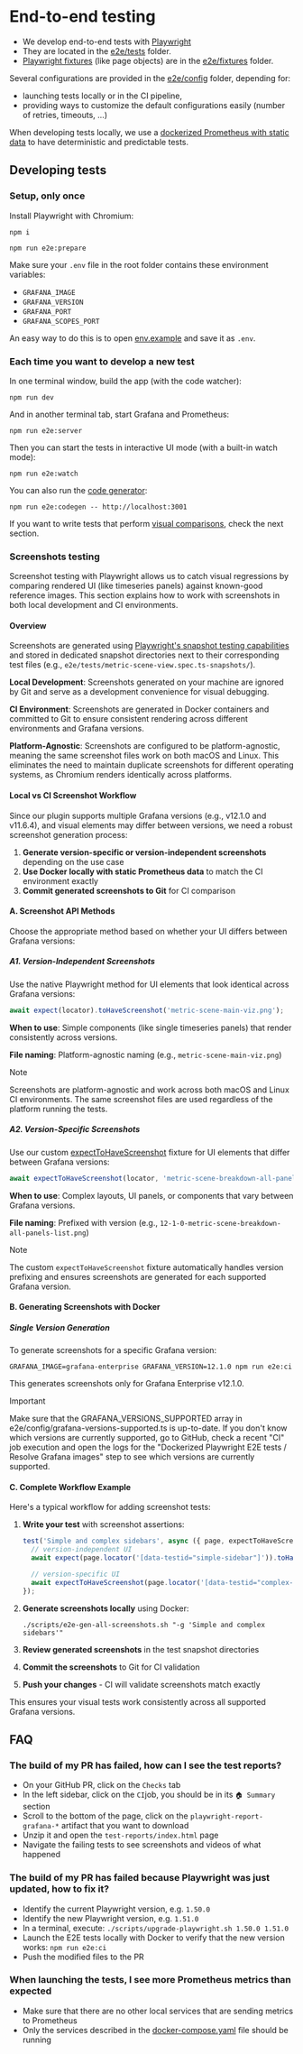 # End-to-end testing

- We develop end-to-end tests with [Playwright](https://playwright.dev)
- They are located in the [e2e/tests](../e2e/tests) folder.
- [Playwright fixtures](https://playwright.dev/docs/test-fixtures) (like page objects) are in the [e2e/fixtures](../e2e/fixtures) folder.

Several configurations are provided in the [e2e/config](../e2e/config) folder, depending for:

- launching tests locally or in the CI pipeline,
- providing ways to customize the default configurations easily (number of retries, timeouts, ...)

When developing tests locally, we use a [dockerized Prometheus with static data](../e2e/docker/Dockerfile.prometheus-static-data) to have deterministic and predictable tests.

## Developing tests

### Setup, only once

Install Playwright with Chromium:

```shell
npm i

npm run e2e:prepare
```

Make sure your `.env` file in the root folder contains these environment variables:

- `GRAFANA_IMAGE`
- `GRAFANA_VERSION`
- `GRAFANA_PORT`
- `GRAFANA_SCOPES_PORT`

An easy way to do this is to open [env.example](../.env.example) and save it as `.env`.

### Each time you want to develop a new test

In one terminal window, build the app (with the code watcher):

```shell
npm run dev
```

And in another terminal tab, start Grafana and Prometheus:

```shell
npm run e2e:server
```

Then you can start the tests in interactive UI mode (with a built-in watch mode):

```shell
npm run e2e:watch
```

You can also run the [code generator](https://playwright.dev/docs/codegen#running-codegen):

```shell
npm run e2e:codegen -- http://localhost:3001
```

If you want to write tests that perform [visual comparisons](https://playwright.dev/docs/test-snapshots), check the next section.

### Screenshots testing

Screenshot testing with Playwright allows us to catch visual regressions by comparing rendered UI (like timeseries panels) against known-good reference images. This section explains how to work with screenshots in both local development and CI environments.

#### Overview

Screenshots are generated using [Playwright's snapshot testing capabilities](https://playwright.dev/docs/test-snapshots) and stored in dedicated snapshot directories next to their corresponding test files (e.g., `e2e/tests/metric-scene-view.spec.ts-snapshots/`).

**Local Development**: Screenshots generated on your machine are ignored by Git and serve as a development convenience for visual debugging.

**CI Environment**: Screenshots are generated in Docker containers and committed to Git to ensure consistent rendering across different environments and Grafana versions.

**Platform-Agnostic**: Screenshots are configured to be platform-agnostic, meaning the same screenshot files work on both macOS and Linux. This eliminates the need to maintain duplicate screenshots for different operating systems, as Chromium renders identically across platforms.

#### Local vs CI Screenshot Workflow

Since our plugin supports multiple Grafana versions (e.g., v12.1.0 and v11.6.4), and visual elements may differ between versions, we need a robust screenshot generation process:

1. **Generate version-specific or version-independent screenshots** depending on the use case
2. **Use Docker locally with static Prometheus data** to match the CI environment exactly
3. **Commit generated screenshots to Git** for CI comparison

#### A. Screenshot API Methods

Choose the appropriate method based on whether your UI differs between Grafana versions:

##### A1. Version-Independent Screenshots

Use the native Playwright method for UI elements that look identical across Grafana versions:

```typescript
await expect(locator).toHaveScreenshot('metric-scene-main-viz.png');
```

**When to use**: Simple components (like single timeseries panels) that render consistently across versions.

**File naming**: Platform-agnostic naming (e.g., `metric-scene-main-viz.png`)

> [!NOTE]
> Screenshots are platform-agnostic and work across both macOS and Linux CI environments. The same screenshot files are used regardless of the platform running the tests.

##### A2. Version-Specific Screenshots

Use our custom [expectToHaveScreenshot](./e2e/fixtures/index.ts) fixture for UI elements that differ between Grafana versions:

```typescript
await expectToHaveScreenshot(locator, 'metric-scene-breakdown-all-panels-list.png');
```

**When to use**: Complex layouts, UI panels, or components that vary between Grafana versions.

**File naming**: Prefixed with version (e.g., `12-1-0-metric-scene-breakdown-all-panels-list.png`)

> [!NOTE]
> The custom `expectToHaveScreenshot` fixture automatically handles version prefixing and ensures screenshots are generated for each supported Grafana version.

#### B. Generating Screenshots with Docker

##### Single Version Generation

To generate screenshots for a specific Grafana version:

```shell
GRAFANA_IMAGE=grafana-enterprise GRAFANA_VERSION=12.1.0 npm run e2e:ci
```

This generates screenshots only for Grafana Enterprise v12.1.0.

> [!IMPORTANT]
> Make sure that the GRAFANA_VERSIONS_SUPPORTED array in e2e/config/grafana-versions-supported.ts is up-to-date.
> If you don't know which versions are currently supported, go to GitHub, check a recent "CI" job execution and open the logs for the "Dockerized Playwright E2E tests / Resolve Grafana images" step to see which versions are currently supported.

#### C. Complete Workflow Example

Here's a typical workflow for adding screenshot tests:

1. **Write your test** with screenshot assertions:

   ```typescript
   test('Simple and complex sidebars', async ({ page, expectToHaveScreenshot }) => {
     // version-independent UI
     await expect(page.locator('[data-testid="simple-sidebar"]')).toHaveScreenshot('simple-sidebar.png');

     // version-specific UI
     await expectToHaveScreenshot(page.locator('[data-testid="complex-sidebar"]'), 'sidebar.png');
   });
   ```

2. **Generate screenshots locally** using Docker:

   ```shell
   ./scripts/e2e-gen-all-screenshots.sh "-g 'Simple and complex sidebars'"
   ```

3. **Review generated screenshots** in the test snapshot directories

4. **Commit the screenshots** to Git for CI validation

5. **Push your changes** - CI will validate screenshots match exactly

This ensures your visual tests work consistently across all supported Grafana versions.

## FAQ

### The build of my PR has failed, how can I see the test reports?

- On your GitHub PR, click on the `Checks` tab
- In the left sidebar, click on the `CI`job, you should be in its `🏠 Summary` section
- Scroll to the bottom of the page, click on the `playwright-report-grafana-*` artifact that you want to download
- Unzip it and open the `test-reports/index.html` page
- Navigate the failing tests to see screenshots and videos of what happened

### The build of my PR has failed because Playwright was just updated, how to fix it?

- Identify the current Playwright version, e.g. `1.50.0`
- Identify the new Playwright version, e.g. `1.51.0`
- In a terminal, execute: `./scripts/upgrade-playwright.sh 1.50.0 1.51.0`
- Launch the E2E tests locally with Docker to verify that the new version works: `npm run e2e:ci`
- Push the modified files to the PR

### When launching the tests, I see more Prometheus metrics than expected

- Make sure that there are no other local services that are sending metrics to Prometheus
- Only the services described in the [docker-compose.yaml](../docker-compose.yaml) file should be running
